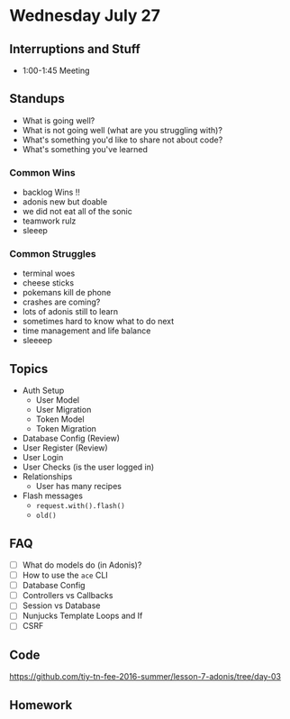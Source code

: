# Wednesday July 27

## Interruptions and Stuff

* 1:00-1:45 Meeting

## Standups

* What is going well?
* What is not going well (what are you struggling with)?
* What's something you'd like to share not about code?
* What's something you've learned

### Common Wins

* backlog Wins !!
* adonis new but doable
* we did not eat all of the sonic
* teamwork rulz
* sleeep

### Common Struggles

* terminal woes
* cheese sticks
* pokemans kill de phone
* crashes are coming?
* lots of adonis still to learn
* sometimes hard to know what to do next
* time management and life balance
* sleeeep

## Topics

* Auth Setup
  - User Model
  - User Migration
  - Token Model
  - Token Migration
* Database Config (Review)
* User Register (Review)
* User Login
* User Checks (is the user logged in)
* Relationships
  - User has many recipes
* Flash messages
  - `request.with().flash()`
  - `old()`

## FAQ

* [ ] What do models do (in Adonis)?
* [ ] How to use the `ace` CLI
* [ ] Database Config
* [ ] Controllers vs Callbacks
* [ ] Session vs Database
* [ ] Nunjucks Template Loops and If
* [ ] CSRF

## Code

https://github.com/tiy-tn-fee-2016-summer/lesson-7-adonis/tree/day-03

## Homework
